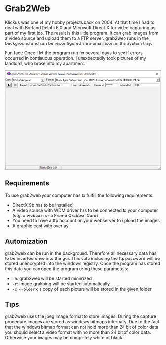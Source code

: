 # Grab2Web

Klickus was one of my hobby projects back on 2004. At that time I had to deal with Borland Delphi 6.0 and Microsoft Direct X for video capturing as part of my first job. The result is this little program. It can grab images from a video source and upload them to a FTP server. grab2web runs in the background and can be reconfigured via a small icon in the system tray.

Fun fact: Once I let the program run for several days to see if errors occurred in continuous operation. I unexpectedly took pictures of my landlord, who broke into my apartment. 

![Screenshot](grab2web.png "A screenshot")
		
## Requirements

To use grab2web your computer has to fulfill the following requirements:
* DirectX 9b has to be installed
* A video source with WDM driver has to be connected to your computer (e.g. a webcam or a Frame Grabber-Card)
* You need to have a ftp account on your webserver to upload the images
* A graphic card with overlay

## Automization

grab2web can be run in the background. Therefore all necessary data has to be inserted once into the gui. This data including the ftp password will be stored unencrypted into the windows registry. Once the program has stored this data you can open the program using these parameters:
		
* `-h`: grab2web will be started minimized
* `-r`: Image grabbing will be started automatically
* `-c <Folder>`: a copy of each picture will be stored in the given folder
		
## Tips

grab2web uses the jpeg image format to store images. During the capture procedure images are stored as windows bitmaps internally. Due to the fact that the windows bitmap format can not hold more than 24 bit of color data you should select a video format with no more than 24 bit of color data. Otherwise your images may be completely white or black.